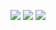 ![](https://github-readme-stats.vercel.app/api?username=Jaysonjson)
![](https://github-readme-stats.vercel.app/api/top-langs/?username=Jaysonjson&layout=compact)
![](https://github-readme-stats.vercel.app/api/pin/?username=FuchsiaTeam&repo=FadenServer)
